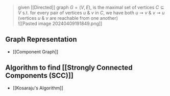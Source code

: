 >given [[Directed]] graph $G = (V,E)$, is the maximal set of vertices $C \subseteq V$ s.t. for every pair of vertices $u$ & $v$ in $C$, we have both $u \rightsquigarrow v$ & $v \rightsquigarrow u$ (vertices $u$ & $v$ are reachable from one another) 	
![[Pasted image 20240409191849.png]]

## Graph Representation
- [[Component Graph]]

## Algorithm to find [[Strongly Connected Components (SCC)]]
- [[Kosaraju's Algorithm]] 